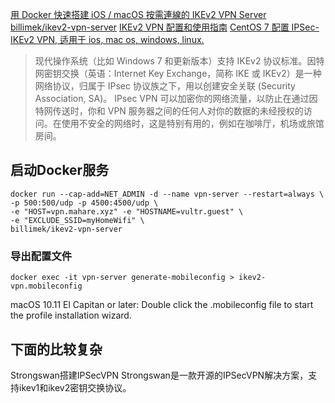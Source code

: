 [用 Docker 快速搭建 iOS / macOS 按需連線的 IKEv2 VPN Server](https://www.jkg.tw/p2386/)
[billimek/ikev2-vpn-server](https://github.com/billimek/ikev2-vpn-server)
[IKEv2 VPN 配置和使用指南](https://github.com/hwdsl2/setup-ipsec-vpn/blob/master/docs/ikev2-howto-zh.md)
[CentOS 7 配置 IPSec-IKEv2 VPN, 适用于 ios, mac os, windows, linux.](https://blog.itnmg.net/2015/04/03/centos7-ipsec-vpn/)

> 现代操作系统（比如 Windows 7 和更新版本）支持 IKEv2 协议标准。因特网密钥交换（英语：Internet Key Exchange，简称 IKE 或 IKEv2）是一种网络协议，归属于 IPsec 协议族之下，用以创建安全关联 (Security Association, SA)。
> IPsec VPN 可以加密你的网络流量，以防止在通过因特网传送时，你和 VPN 服务器之间的任何人对你的数据的未经授权的访问。在使用不安全的网络时，这是特别有用的，例如在咖啡厅，机场或旅馆房间。

## 启动Docker服务
```shell
docker run --cap-add=NET_ADMIN -d --name vpn-server --restart=always \
-p 500:500/udp -p 4500:4500/udp \
-e "HOST=vpn.mahare.xyz" -e "HOSTNAME=vultr.guest" \
-e "EXCLUDE_SSID=myHomeWifi" \
billimek/ikev2-vpn-server
```

### 导出配置文件
```
docker exec -it vpn-server generate-mobileconfig > ikev2-vpn.mobileconfig
```
macOS 10.11 El Capitan or later: Double click the .mobileconfig file to start the profile installation wizard.

## 下面的比较复杂
Strongswan搭建IPSecVPN
Strongswan是一款开源的IPSecVPN解决方案，支持ikev1和ikev2密钥交换协议。

